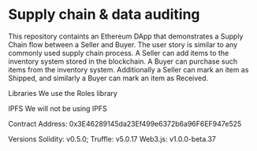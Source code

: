 # Supply chain & data auditing

This repository containts an Ethereum DApp that demonstrates a Supply Chain flow between a Seller and Buyer. The user story is similar to any commonly used supply chain process. A Seller can add items to the inventory system stored in the blockchain. A Buyer can purchase such items from the inventory system. Additionally a Seller can mark an item as Shipped, and similarly a Buyer can mark an item as Received.

Libraries
We use the Roles library 

IPFS
We will not be using IPFS 

Contract
Address: 0x3E46289145da23Ef499e6372b6a96F6EF947e525

Versions
Solidity: v0.5.0;
 Truffle: v5.0.17
  Web3.js: v1.0.0-beta.37

